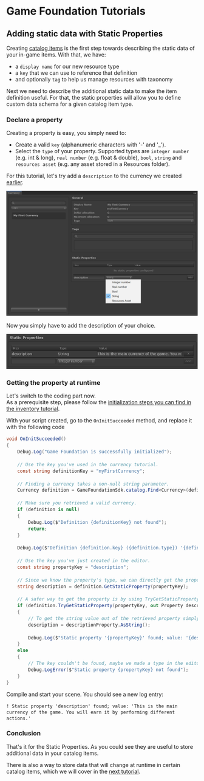 # Game Foundation Tutorials

## Adding static data with Static Properties

Creating [catalog items] is the first step towards describing the static data of your in-game items. With that, we have: 
* a `display name` for our new resource type
* a `key` that we can use to reference that definition
* and optionally `tag` to help us manage resources with taxonomy
  
Next we need to describe the additional static data to make the item definition useful. For that, the static properties will allow you to define custom data schema for a given catalog item type.

### Declare a property

Creating a property is easy, you simply need to:
- Create a valid `key` (alphanumeric characters with '-' and '_').
- Select the `type` of your property. Supported types are `integer number` (e.g. int & long), `real number` (e.g. float & double), `bool`, `string` and `resources asset` (e.g. any asset stored in a Resources folder).

For this tutorial, let's try add a `description` to the currency we created [earlier].

![Create property](../images/tutorial-static-properties-create.png)

Now you simply have to add the description of your choice.

![Edit description](../images/tutorial-static-properties-edit.png)

### Getting the property at runtime

Let's switch to the coding part now.  
As a prerequisite step, please follow the [initialization steps you can find in the inventory tutorial].

With your script created, go to the `OnInitSucceeded` method, and replace it with the following code

```cs
void OnInitSucceeded()
{
    Debug.Log("Game Foundation is successfully initialized");

    // Use the key you've used in the currency tutorial.
    const string definitionKey = "myFirstCurrency";

    // Finding a currency takes a non-null string parameter.
    Currency definition = GameFoundationSdk.catalog.Find<Currency>(definitionKey);

    // Make sure you retrieved a valid currency.
    if (definition is null)
    {
        Debug.Log($"Definition {definitionKey} not found");
        return;
    }

    Debug.Log($"Definition {definition.key} ({definition.type}) '{definition.displayName}' found.");

    // Use the key you've just created in the editor.
    const string propertyKey = "description";

    // Since we know the property's type, we can directly get the property as a string.
    string description = definition.GetStaticProperty(propertyKey);

    // A safer way to get the property is by using TryGetStaticProperty to make sure the key is right.
    if (definition.TryGetStaticProperty(propertyKey, out Property descriptionProperty))
    {
        // To get the string value out of the retrieved property simply use the AsString method.
        description = descriptionProperty.AsString();

        Debug.Log($"Static property '{propertyKey}' found; value: '{description}'");
    }
    else
    {
        // The key couldn't be found, maybe we made a type in the editor or in this script.
        Debug.LogError($"Static property {propertyKey} not found");
    }
}
```

Compile and start your scene.
You should see a new log entry:

```
! Static property 'description' found; value: 'This is the main currency of the game. You will earn it by performing different actions.'
```

### Conclusion

That's it for the Static Properties.
As you could see they are useful to store additional data in your catalog items.

There is also a way to store data that will change at runtime in certain catalog items, which we will cover in the [next tutorial].








[catalog items]: ../Catalog.md#Catalog-Items

[earlier]: 03-CreatingCurrency.md

[initialization steps you can find in the inventory tutorial]: 02-PlayingWithRuntimeItem.md#initialization-of-game-foundation-at-runtime

[next tutorial]: 07-MutablePropertiesEditor.md
